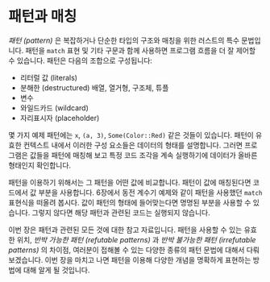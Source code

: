 # 패턴과 매칭

*패턴 (pattern)* 은 복잡하거나 단순한 타입의 구조와 매칭을
위한 러스트의 특수 문법입니다. 패턴을 `match` 표현 및 기타
구문과 함께 사용하면 프로그램 흐름을 더 잘 제어할 수 있습니다.
패턴은 다음의 조합으로 구성됩니다:

* 리터럴 값 (literals)
* 분해한 (destructured) 배열, 열거형, 구조체, 튜플
* 변수
* 와일드카드 (wildcard)
* 자리표시자 (placeholder)

몇 가지 예제 패턴에는 `x`, `(a, 3)`, `Some(Color::Red)` 같은 것들이 있습니다.
패턴이 유효한 컨텍스트 내에서 이러한 구성 요소들은 데이터의 형태를 설명합니다.
그러면 프로그램은 값들을 패턴에 매칭해 보고 특정 코드 조각을 계속 실행하기에
데이터가 올바른 형태인지 확인합니다.

패턴을 이용하기 위해서는 그 패턴을 어떤 값에 비교합니다. 패턴이
값에 매칭된다면 코드에서 값 부분을 사용합니다. 6장에서 동전 계수기
예제와 같이 패턴을 사용했던 `match` 표현식을 떠올려 봅시다. 값이
패턴의 형태에 들어맞는다면 명명된 부분을 사용할 수 있습니다.
그렇지 않다면 해당 패턴과 관련된 코드는 실행되지 않습니다.

이번 장은 패턴과 관련된 모든 것에 대한 참고 자료입니다. 패턴을 사용할
수 있는 유효한 위치, *반박 가능한 패턴 (refutable patterns)* 과
*반박 불가능한 패턴 (irrefutable patterns)* 의 차이점, 여러분이 접해볼 수 있는
다양한 종류의 패턴 문법에 대해서 다뤄보겠습니다. 이번 장을 마치고 나면 패턴을
이용해 다양한 개념을 명확하게 표현하는 방법에 대해 알게 될 것입니다.
